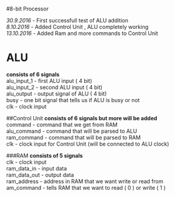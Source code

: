 #8-bit Processor

*30.9.2016* - First successfull test of ALU addition  
*8.10.2016* - Added Control Unit , ALU completely working  
*13.10.2016* - Added Ram and more commands to Control Unit  

# ALU 
**consists of 6 signals**      
alu_input_1 - first ALU input ( 4 bit)  
alu_input_2 - second ALU input ( 4 bit)  
alu_output - output signal of ALU ( 4 bit)  
busy - one bit signal that tells us if ALU is busy or not  
clk - clock input  

##Control Unit 
**consists of 6 signals but more will be added**      
command - command that we get from RAM  
alu_command - command that will be parsed to ALU  
ram_command - command that will be parsed to RAM  
clk - clock input for Control Unit (will be connected to ALU clock)    

###RAM
**consists of 5 signals**       
clk - clock input    
ram_data_in - input data  
ram_data_out - output data  
ram_address - address in RAM that we want write or read from  
am_command - tells RAM that we  want to read ( 0 ) or write ( 1 )   